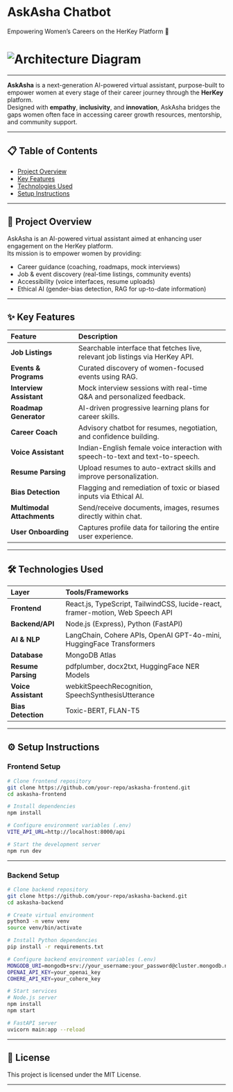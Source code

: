 # AskAsha Chatbot
Empowering Women’s Careers on the HerKey Platform 🌟

# ![Architecture Diagram](https://github.com/user-attachments/assets/325b76f7-8f1a-4215-8023-d2bdca68e3cd)

---

**AskAsha** is a next-generation AI-powered virtual assistant, purpose-built to empower women at every stage of their career journey through the **HerKey** platform.  
Designed with **empathy**, **inclusivity**, and **innovation**, AskAsha bridges the gaps women often face in accessing career growth resources, mentorship, and community support.

---

## 📋 Table of Contents
- [Project Overview](#project-overview)
- [Key Features](#key-features)
- [Technologies Used](#technologies-used)
- [Setup Instructions](#setup-instructions)

---

## 🌟 Project Overview

AskAsha is an AI-powered virtual assistant aimed at enhancing user engagement on the HerKey platform.  
Its mission is to empower women by providing:
- Career guidance (coaching, roadmaps, mock interviews)
- Job & event discovery (real-time listings, community events)
- Accessibility (voice interfaces, resume uploads)
- Ethical AI (gender-bias detection, RAG for up-to-date information)

---

## ✨ Key Features

| Feature | Description |
|:--------|:------------|
| **Job Listings** | Searchable interface that fetches live, relevant job listings via HerKey API. |
| **Events & Programs** | Curated discovery of women-focused events using RAG. |
| **Interview Assistant** | Mock interview sessions with real-time Q&A and personalized feedback. |
| **Roadmap Generator** | AI-driven progressive learning plans for career skills. |
| **Career Coach** | Advisory chatbot for resumes, negotiation, and confidence building. |
| **Voice Assistant** | Indian-English female voice interaction with speech-to-text and text-to-speech. |
| **Resume Parsing** | Upload resumes to auto-extract skills and improve personalization. |
| **Bias Detection** | Flagging and remediation of toxic or biased inputs via Ethical AI. |
| **Multimodal Attachments** | Send/receive documents, images, resumes directly within chat. |
| **User Onboarding** | Captures profile data for tailoring the entire user experience. |

---

## 🛠 Technologies Used

| Layer | Tools/Frameworks |
|:------|:-----------------|
| **Frontend** | React.js, TypeScript, TailwindCSS, lucide-react, framer-motion, Web Speech API |
| **Backend/API** | Node.js (Express), Python (FastAPI) |
| **AI & NLP** | LangChain, Cohere APIs, OpenAI GPT-4o-mini, HuggingFace Transformers |
| **Database** | MongoDB Atlas |
| **Resume Parsing** | pdfplumber, docx2txt, HuggingFace NER Models |
| **Voice Assistant** | webkitSpeechRecognition, SpeechSynthesisUtterance |
| **Bias Detection** | Toxic-BERT, FLAN-T5 |

---

## ⚙️ Setup Instructions

### Frontend Setup

```bash
# Clone frontend repository
git clone https://github.com/your-repo/askasha-frontend.git
cd askasha-frontend

# Install dependencies
npm install

# Configure environment variables (.env)
VITE_API_URL=http://localhost:8000/api

# Start the development server
npm run dev
```

---

### Backend Setup

```bash
# Clone backend repository
git clone https://github.com/your-repo/askasha-backend.git
cd askasha-backend

# Create virtual environment
python3 -m venv venv
source venv/bin/activate

# Install Python dependencies
pip install -r requirements.txt

# Configure backend environment variables (.env)
MONGODB_URI=mongodb+srv://your_username:your_password@cluster.mongodb.net/askasha
OPENAI_API_KEY=your_openai_key
COHERE_API_KEY=your_cohere_key

# Start services
# Node.js server
npm install
npm start

# FastAPI server
uvicorn main:app --reload
```

---

## 📄 License

This project is licensed under the MIT License.

---
